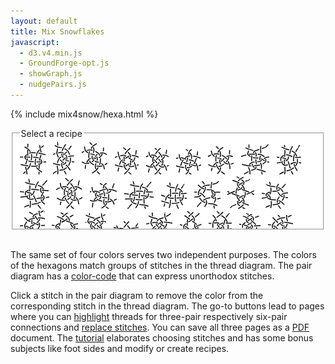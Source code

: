 ```yaml
---
layout: default
title: Mix Snowflakes
javascript:
  - d3.v4.min.js
  - GroundForge-opt.js
  - showGraph.js
  - nudgePairs.js
---
```


<script>{% include mix4snow/hexa.js %}</script>
{% include mix4snow/hexa.html %}

<fieldset style="background: #FFF; max-width:95%; height:145px; overflow: auto; resize: both"><legend>Select a recipe</legend>
<a href="javascript:recipe('crc,crclctc,ctcrc,rcl,c,c',false)" title="family 123"><img src="123.png" alt=""></a> &nbsp;
<a href="javascript:recipe('-,ctc,ctc,ctc,ctc,ctc',false)" title="family 132"><img src="132.png" alt=""></a> &nbsp;
<a href="javascript:recipe('tctc,rctcl,ctcl,ctct',true)" title="family 312"><img src="312-a.png" alt=""></a> &nbsp;
<a href="javascript:recipe('tc,rclcrc,clcrcl,ct',true)" title="family 321"><img src="321-a.png" alt=""></a> &nbsp;
<a href="javascript:recipe('tcr,lctc,ctcr,lct',false)" title="family 321"><img src="321-b.png" alt=""></a> &nbsp;
<a href="javascript:recipe('tcl,lctc,ctcr,rct',false)" title="family 321"><img src="321-c.png" alt=""></a> &nbsp;
<a href="javascript:recipe('t,lctc,ctcr,ctct',false)" title="family 321"><img src="321-d.png" alt=""></a> &nbsp;
<a href="javascript:recipe('-,c,ctctc,ctctc,ctctc,c',true)" title="family 126453"><img src="126453-a.png" alt=""></a> &nbsp;
<a href="javascript:recipe('-,c,rclc,lcrclcrc,rclc,lc',true)" title="family 126543"><img src="126543-a.png" alt=""></a> &nbsp;
<a href="javascript:recipe('-,cr,crcl,clcrclcr,rcrcl,c',false)" title="family 152126"><img src="152126-a.png" alt=""></a> &nbsp;
<a href="javascript:recipe('t,rc,ctc,rclcr,ctcl,ct',true)" title="family 153426"><img src="153426-a.png" alt=""></a> &nbsp;
<a href="javascript:recipe('t,rctc,ctctcl,ctct',true)" title="family 154326"><img src="154326-a.png" alt=""></a> &nbsp;
<a href="javascript:recipe('cr,crcl,clcr,crcl,clcr,c',true)" title="family 234561-a"><img src="234561-a.png" alt=""></a> &nbsp;
<a href="javascript:recipe('-,cr,crcl,clcr,crcl,cl',false)" title="family 253451-a"><img src="253451-a.png" alt=""></a> &nbsp;
<a href="javascript:recipe('-,cl,ctcl,crcrcr,rcr,c',true)" title="family 321546-a"><img src="321546-a.png" alt=""></a> &nbsp;
<a href="javascript:recipe('-,lc,crc,clcrc,clcr,c,crc,cl',true)" title="family 321654"><img src="321654-a.png" alt=""></a> &nbsp;
<a href="javascript:recipe('-,cr,ctcr,clclc,lcl,c',false)" title="family 321654"><img src="321654-b.png" alt=""></a> &nbsp;
<a href="javascript:recipe('ctct,ct,ct,ct,cl,ctc',false)" title="family 354612"><img src="354612-a.png" alt=""></a> &nbsp;
<a href="javascript:recipe('lc,crclclc,crcrclc,cr',false)" title="family 426153"><img src="426153-a.png" alt=""></a> &nbsp;
<a href="javascript:recipe('cr,ctcl,ctcr,ctcl,ctc,c',false)" title="family 426153"><img src="426153-b.png" alt=""></a> &nbsp;
<a href="javascript:recipe('r,lrc,ctcr,lct',false)" title="family 456123"><img src="456123-a.png" alt=""></a> &nbsp;
<a href="javascript:recipe('c,ctc,rclc,ctc,rc,rcl,ctc,c',false)" title="family 456123"><img src="456123-b.png" alt=""></a> &nbsp;
<a href="javascript:recipe('rc,clcrc,clctc,rcl',true)" title="family 462513"><img src="462513-a.png" alt=""></a> &nbsp;
<a href="javascript:recipe('lcrc,clcrc,clcrc,clcr',false)" title="family 564312"><img src="564312-b.png" alt=""></a> &nbsp;
<a href="javascript:recipe('r,c,crc,ctc,lcrcl,ctc,crc,cl',true)" title="family 623451"><img src="623451-a.png" alt=""></a> &nbsp;
<a href="javascript:recipe('-,ctc,ct,crc,ctc,ctc',true)" title="family 623541"><img src="623541-b.png" alt=""></a> &nbsp;
<a href="javascript:recipe('-,cl,ctctcr,ct,ctc,c',false)" title="family 623541"><img src="623541-c.png" alt=""></a> &nbsp;
<a href="javascript:recipe('-,c,ctctc,clcr,rctc,c',false)" title="family 623541"><img src="623541-d.png" alt=""></a> &nbsp;
<a href="/GroundForge-help/snow-mix#recipes-for-the-mixer">more...</a>
</fieldset>
<br>


The same set of four colors serves two independent purposes.
The colors of the hexagons match groups of stitches in the thread diagram.
The pair diagram has a [color-code] that can express unorthodox stitches.

Click a stitch in the pair diagram to remove the color from the corresponding stitch in the thread diagram.
The go-to buttons lead to pages where you can [highlight] threads 
for three-pair respectively six-pair connections and [replace stitches].
You can save all three pages as a [PDF] document.
The [tutorial] elaborates choosing stitches and has some bonus subjects like
foot sides and modify or create recipes.

[color-code]: /GroundForge-help/color-rules
[tutorial]: /GroundForge-help/snow-mix
[highlight]: /GroundForge-help/clips/color
[replace stitches]: /GroundForge-help/clips/flip
[PDF]: /GroundForge-help/clips/print-as-pdf

